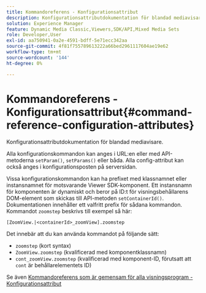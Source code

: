 ```yaml
---
title: Kommandoreferens - Konfigurationsattribut
description: Konfigurationsattributdokumentation för blandad mediavisare.
solution: Experience Manager
feature: Dynamic Media Classic,Viewers,SDK/API,Mixed Media Sets
role: Developer,User
exl-id: aa750941-0a2e-4591-bdff-5e71ecc342aa
source-git-commit: 4f81f755789613222a66bed2961117604ae19e62
workflow-type: tm+mt
source-wordcount: '144'
ht-degree: 0%

---
```


# Kommandoreferens - Konfigurationsattribut{#command-reference-configuration-attributes}

Konfigurationsattributdokumentation för blandad mediavisare.

Alla konfigurationskommandon kan anges i URL:en eller med API-metoderna `setParam()`, `setParams()` eller båda. Alla config-attribut kan också anges i konfigurationsposten på serversidan.

Vissa konfigurationskommandon kan ha prefixet med klassnamnet eller instansnamnet för motsvarande Viewer SDK-komponent. Ett instansnamn för komponenten är dynamiskt och beror på ID:t för visningsbehållarens DOM-element som skickas till API-metoden `setContainerId()`. Dokumentationen innehåller ett valfritt prefix för sådana kommandon. Kommandot `zoomstep` beskrivs till exempel så här:

`[ZoomView.|<containerId>_zoomView].zoomstep`

Det innebär att du kan använda kommandot på följande sätt:

* `zoomstep` (kort syntax)
* `ZoomView.zoomstep` (kvalificerad med komponentklassnamn)
* `cont_zoomView.zoomstep` (kvalificerad med komponent-ID, förutsatt att `cont` är behållarelementets ID)

Se även [Kommandoreferens som är gemensam för alla visningsprogram - Konfigurationsattribut](../../../r-html5-viewer-20-cmdref-configattrib/r-html5-viewer-20-cmdref-configattrib.md#concept-850e0f2c49b949deb7cfbfd330d329bd)
